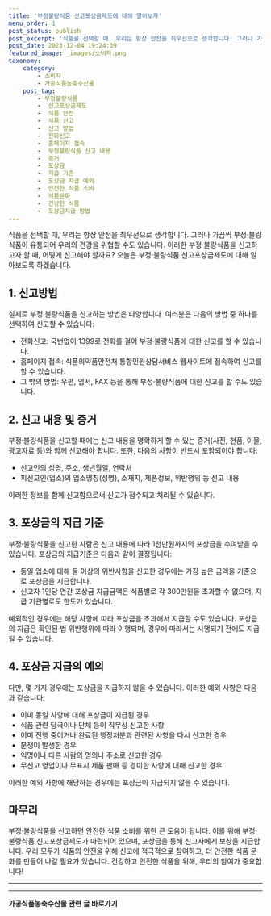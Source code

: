 ```yaml
---
title: '부정불량식품 신고포상금제도에 대해 알아보자'
menu_order: 1
post_status: publish
post_excerpt: '식품을 선택할 때, 우리는 항상 안전을 최우선으로 생각합니다. 그러나 가끔씩 부정 불량식품이 유통되어 우리의 건강을 위협할 수도 있습니다. 이러한 부정 불량식품을 신고하고자 할 때, 어떻게 신고해야 할까요  오늘은 부정 불량식품 신고포상금제도에 대해 알아보도록 하겠습니다.'
post_date: 2023-12-04 19:24:39
featured_image: _images/소비자.png
taxonomy:
    category:
        - 소비자
        - 가공식품농축수산물
    post_tag:
        - 부정불량식품
        -  신고포상금제도
        -  식품 안전
        -  식품 신고
        -  신고 방법
        -  전화신고
        -  홈페이지 접속
        -  부정불량식품 신고 내용
        -  증거
        -  포상금
        -  지급 기준
        -  포상금 지급 예외
        -  안전한 식품 소비
        -  식품문화
        -  건강한 식품
        -  포상금지급 방법
---
```



식품을 선택할 때, 우리는 항상 안전을 최우선으로 생각합니다. 그러나 가끔씩 부정·불량식품이 유통되어 우리의 건강을 위협할 수도 있습니다. 이러한 부정·불량식품을 신고하고자 할 때, 어떻게 신고해야 할까요? 오늘은 부정·불량식품 신고포상금제도에 대해 알아보도록 하겠습니다.

## 1. 신고방법

실제로 부정·불량식품을 신고하는 방법은 다양합니다. 여러분은 다음의 방법 중 하나를 선택하여 신고할 수 있습니다:

- 전화신고: 국번없이 1399로 전화를 걸어 부정·불량식품에 대한 신고를 할 수 있습니다.
- 홈페이지 접속: 식품의약품안전처 통합민원상담서비스 웹사이트에 접속하여 신고를 할 수 있습니다.
- 그 밖의 방법: 우편, 엽서, FAX 등을 통해 부정·불량식품에 대한 신고를 할 수도 있습니다.

## 2. 신고 내용 및 증거

부정·불량식품을 신고할 때에는 신고 내용을 명확하게 할 수 있는 증거(사진, 현품, 이물, 광고자료 등)와 함께 신고해야 합니다. 또한, 다음의 사항이 반드시 포함되어야 합니다:

- 신고인의 성명, 주소, 생년월일, 연락처
- 피신고인(업소)의 업소명칭(성명), 소재지, 제품정보, 위반행위 등 신고 내용

이러한 정보를 함께 신고함으로써 신고가 접수되고 처리될 수 있습니다.

## 3. 포상금의 지급 기준

부정·불량식품을 신고한 사람은 신고 내용에 따라 1천만원까지의 포상금을 수여받을 수 있습니다. 포상금의 지급기준은 다음과 같이 결정됩니다:

- 동일 업소에 대해 둘 이상의 위반사항을 신고한 경우에는 가장 높은 금액을 기준으로 포상금을 지급합니다.
- 신고자 1인당 연간 포상금 지급금액은 식품별로 각 300만원을 초과할 수 없으며, 지급 기관별로도 한도가 있습니다.

예외적인 경우에는 해당 사항에 따라 포상금을 초과해서 지급할 수도 있습니다. 포상금의 지급은 확인된 법 위반행위에 따라 이행되며, 경우에 따라서는 시행되기 전에도 지급될 수 있습니다.

## 4. 포상금 지급의 예외

다만, 몇 가지 경우에는 포상금을 지급하지 않을 수 있습니다. 이러한 예외 사항은 다음과 같습니다:

- 이미 동일 사항에 대해 포상금이 지급된 경우
- 식품 관련 당국이나 단체 등이 직무상 신고한 사항
- 이미 진행 중이거나 완료된 행정처분과 관련된 사항을 다시 신고한 경우
- 분쟁이 발생한 경우
- 익명이나 다른 사람의 명의나 주소로 신고한 경우
- 무신고 영업이나 무표시 제품 판매 등 경미한 사항에 대해 신고한 경우

이러한 예외 사항에 해당하는 경우에는 포상금이 지급되지 않을 수 있습니다.

## 마무리

부정·불량식품을 신고하면 안전한 식품 소비를 위한 큰 도움이 됩니다. 이를 위해 부정·불량식품 신고포상금제도가 마련되어 있으며, 포상금을 통해 신고자에게 보상을 지급합니다. 우리 모두가 식품의 안전을 위해 신고에 적극적으로 참여하고, 더 안전한 식품 문화를 만들어 나갈 필요가 있습니다. 건강하고 안전한 식품을 위해, 우리의 참여가 중요합니다!

---
<!-- wp:separator -->
<hr class="wp-block-separator has-alpha-channel-opacity"/>
<!-- /wp:separator -->

<!-- wp:group {"backgroundColor":"base","layout":{"type":"constrained"}} -->
<div class="wp-block-group has-base-background-color has-background"><!-- wp:paragraph {"align":"center","fontSize":"medium"} -->
<p class="has-text-align-center has-large-font-size"><strong>가공식품농축수산물 관련 글 바로가기</strong></p>
<!-- /wp:paragraph -->


<!-- wp:latest-posts
{"categories":[{"id":30712,"count":19,"description":"","link":"https://uknowlaw.com/category/%ea%b0%80%ea%b3%b5%ec%8b%9d%ed%92%88%eb%86%8d%ec%b6%95%ec%88%98%ec%82%b0%eb%ac%bc/","name":"가공식품농축수산물","slug":"가공식품농축수산물","taxonomy":"category","parent":0,"meta":[],"_links":{"self":[{"href":"https://uknowlaw.com/wp-json/wp/v2/categories/30712"}],"collection":[{"href":"https://uknowlaw.com/wp-json/wp/v2/categories"}],"about":[{"href":"https://uknowlaw.com/wp-json/wp/v2/taxonomies/category"}],"wp:post_type":[{"href":"https://uknowlaw.com/wp-json/wp/v2/posts?categories=30712"}],"curies":[{"name":"wp","href":"https://api.w.org/{rel}","templated":true}]}}],"postsToShow":100,"excerptLength":28,"postLayout":"grid","columns":2,"featuredImageAlign":"left","featuredImageSizeSlug":"large","fontSize":"small"} /--></div>
<!-- /wp:group -->